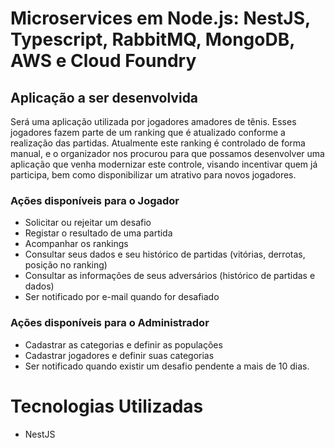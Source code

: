 # Microservices em Node.js: NestJS, Typescript, RabbitMQ, MongoDB, AWS e Cloud Foundry

## Aplicação a ser desenvolvida

Será uma aplicação utilizada por jogadores amadores de tênis.
Esses jogadores fazem parte de um ranking que é atualizado conforme a realização das partidas.
Atualmente este ranking é controlado de forma manual, e o organizador nos procurou para que possamos 
desenvolver uma aplicação que venha modernizar este controle, visando incentivar quem já participa, bem como
disponibilizar um atrativo para novos jogadores.

### Ações disponíveis para o Jogador

* Solicitar ou rejeitar um desafio
* Registar o resultado de uma partida
* Acompanhar os rankings
* Consultar seus dados e seu histórico de partidas (vitórias, derrotas, posição no ranking)
* Consultar as informações de seus adversários (histórico de partidas e dados)
* Ser notificado por e-mail quando for desafiado

### Ações disponíveis para o Administrador

* Cadastrar as categorias e definir as populações
* Cadastrar jogadores e definir suas categorias
* Ser notificado quando existir um desafio pendente a mais de 10 dias.


# Tecnologias Utilizadas

* NestJS
